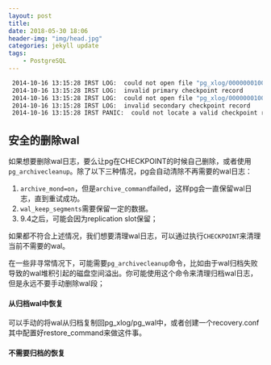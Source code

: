 ```yaml
---
layout: post
title: 
date: 2018-05-30 18:06
header-img: "img/head.jpg"
categories: jekyll update
tags:
    - PostgreSQL
---
```




```bash
 2014-10-16 13:15:28 IRST LOG:  could not open file "pg_xlog/00000001000007DC00000037" (log file 2012, segment 55): No such file or directory
 2014-10-16 13:15:28 IRST LOG:  invalid primary checkpoint record
 2014-10-16 13:15:28 IRST LOG:  could not open file "pg_xlog/00000001000007DC00000029" (log file 2012, segment 41): No such file or directory
 2014-10-16 13:15:28 IRST LOG:  invalid secondary checkpoint record
 2014-10-16 13:15:28 IRST PANIC:  could not locate a valid checkpoint record
```



## 安全的删除wal

如果想要删除wal日志，要么让pg在CHECKPOINT的时候自己删除，或者使用`pg_archivecleanup`。除了以下三种情况，pg会自动清除不再需要的wal日志：

1. `archive_mond=on`，但是`archive_command`failed，这样pg会一直保留wal日志，直到重试成功。
2. `wal_keep_segments`需要保留一定的数据。
3. 9.4之后，可能会因为replication slot保留；

如果都不符合上述情况，我们想要清理wal日志，可以通过执行`CHECKPOINT`来清理当前不需要的wal。

在一些非寻常情况下，可能需要`pg_archivecleanup`命令，比如由于wal归档失败导致的wal堆积引起的磁盘空间溢出。你可能使用这个命令来清理归档wal日志，但是永远不要手动删除wal段；

#### 从归档wal中恢复

可以手动的将wal从归档复制回pg_xlog/pg_wal中，或者创建一个recovery.conf其中配置好restore_command来做这件事。

#### 不需要归档的恢复

